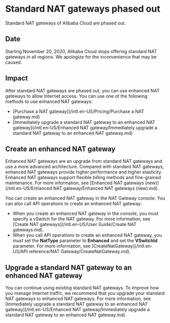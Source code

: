 # Standard NAT gateways phased out

Standard NAT gateways of Alibaba Cloud are phased out.

## Date

Starting November 20, 2020, Alibaba Cloud stops offering standard NAT gateways in all regions. We apologize for the inconvenience that may be caused.

## Impact

After standard NAT gateways are phased out, you can use enhanced NAT gateways to allow Internet access. You can use one of the following methods to use enhanced NAT gateways:

-   [Purchase a NAT gateway](/intl.en-US/Pricing/Purchase a NAT gateway.md)
-   [Immediately upgrade a standard NAT gateway to an enhanced NAT gateway](/intl.en-US/Enhanced NAT gateway/Immediately upgrade a standard NAT gateway to an enhanced NAT gateway.md)

## Create an enhanced NAT gateway

Enhanced NAT gateways are an upgrade from standard NAT gateways and use a more advanced architecture. Compared with standard NAT gateways, enhanced NAT gateways provide higher performance and higher elasticity. Enhanced NAT gateways support flexible billing methods and fine-grained maintenance. For more information, see [Enhanced NAT gateways \(new\)](/intl.en-US/Enhanced NAT gateway/Enhanced NAT gateways (new).md).

You can create an enhanced NAT gateway in the NAT Gateway console. You can also call API operations to create an enhanced NAT gateway.

-   When you create an enhanced NAT gateway in the console, you must specify a vSwitch for the NAT gateway. For more information, see [Create NAT gateways](/intl.en-US/User Guide/Create NAT gateways.md).
-   When you call API operations to create an enhanced NAT gateway, you must set the **NatType** parameter to **Enhanced** and set the **VSwitchId** parameter. For more information, see [CreateNatGateway](/intl.en-US/API reference/NAT Gateway/CreateNatGateway.md).

## Upgrade a standard NAT gateway to an enhanced NAT gateway

You can continue using existing standard NAT gateways. To improve how you manage Internet traffic, we recommend that you upgrade your standard NAT gateways to enhanced NAT gateways. For more information, see [Immediately upgrade a standard NAT gateway to an enhanced NAT gateway](/intl.en-US/Enhanced NAT gateway/Immediately upgrade a standard NAT gateway to an enhanced NAT gateway.md).

